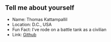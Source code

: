 ## Tell me about yourself

- Name: Thomas Kattampallil 
- Location: D.C., USA
- Fun Fact: I've rode on a battle tank as a civilian 
- Link: [Github](https://github.com/thomasneil)
